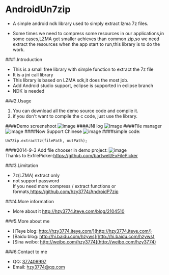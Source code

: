 AndroidUn7zip
==================

* A simple android ndk library used to simply extract lzma 7z files.<br>

* Some times we need to compress some resources in our applications,in some cases,LZMA 
 get smaller achieves than common zip,so we need extract the resources when the app 
start to run,this library is to do the work.<br>

###1.Introduction
* This is a small free library with simple function to extract the 7z file
* It is a jni call library
* This library is based on LZMA sdk,it does the most job.
* Add Android studio support, eclipse is supported in eclipse branch
* NDK is needed

###2.Usage

1. You can download all the demo source code and compile it.<br>
2. if you don't want to compile the c code, just use the library.

####Demo screenshoot
![image](https://raw.githubusercontent.com/hzy3774/AndroidUn7zip/master/images/screen.gif)
####JNI log
![image](https://raw.githubusercontent.com/hzy3774/AndroidUn7zip/master/images/jnilog.png)
####File manager
![image](https://raw.githubusercontent.com/hzy3774/AndroidUn7zip/master/images/file.png)
####Now Support Chinese
![image](https://raw.githubusercontent.com/hzy3774/AndroidUn7zip/master/images/log2.png)
####simple code:
```
Un7Zip.extract7z(filePath, outPath);
```
    
####2014-9-3 Add file chooser in demo project:
![image](https://raw.githubusercontent.com/hzy3774/AndroidUn7zip/master/images/screen1.gif)<br>
Thanks to ExfilePicker:https://github.com/bartwell/ExFilePicker

###3.Limitation
* 7z(LZMA) extract only
* not support password<br>
If you need more compress / extract functions or formats,https://github.com/hzy3774/AndroidP7zip

###4.More information
* More about it http://hzy3774.iteye.com/blog/2104510 <br>

###5.More about me
* [ITeye blog: http://hzy3774.iteye.com/](http://hzy3774.iteye.com/)
* [Baidu blog: http://hi.baidu.com/hzyws](http://hi.baidu.com/hzyws)
* [Sina weibo: http://weibo.com/hzy3774](http://weibo.com/hzy3774)

###6.Contact to me
* QQ: [377406997](http://wpa.qq.com/msgrd?v=3&uin=377406997&site=qq&menu=yes)
* Email: [hzy3774@qq.com](mailto:hzy3774@qq.com)



